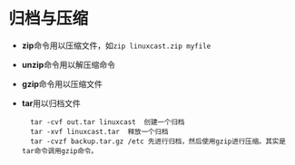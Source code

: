 # 归档与压缩

* **zip**命令用以压缩文件，如```zip linuxcast.zip myfile``` 
* **unzip**命令用以解压缩命令 
* **gzip**命令用以压缩文件 
* **tar**用以归档文件

        tar -cvf out.tar linuxcast  创建一个归档
        tar -xvf linuxcast.tar  释放一个归档
	    tar -cvzf backup.tar.gz /etc 先进行归档，然后使用gzip进行压缩。其实是tar命令调用gzip命令。